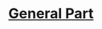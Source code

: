 ﻿<!-- # [Disclaimer](disclaimer/disclaimer.md) -->
# [General Part](general/general.md)
<!-- # [Appendix: AT - RKSV](appendix-at-rksv/appendix-at-rksv.md)
# [Appendix: FR - BOI-TVA-DECL 30-10-30](appendix-fr-boi-tva-decl-30-10-30/appendix-fr-boi-tva-decl-30-10-30.md)
# [Appendix: FR](appendix-fr/appendix-fr.md)
# [Appendix: DE – GdPdU](appendix-de-gdpdu/appendix-de-gdpdu.md) -->
